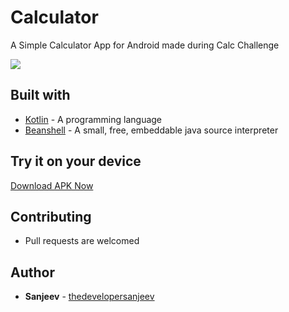 # Calculator
A Simple Calculator App for Android made during Calc Challenge 

<img src=https://raw.githubusercontent.com/thedevelopersanjeev/Calculator/master/screenshots.jpeg />

## Built with

* [Kotlin](https://kotlinlang.org/) - A programming language
* [Beanshell](http://www.beanshell.org/) - A small, free, embeddable java source interpreter


## Try it on your device

 [Download APK Now](https://github.com/thedevelopersanjeev/Calculator/blob/master/app-debug.apk)

## Contributing

* Pull requests are welcomed

## Author

* **Sanjeev** - [thedevelopersanjeev](https://github.com/thedevelopersanjeev)
